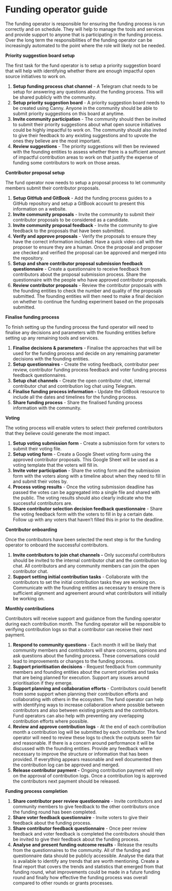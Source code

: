 # Funding operator guide

The funding operator is responsible for ensuring the funding process is run correctly and on schedule. They will help to manage the tools and services and provide support to anyone that is participating in the funding process. Over the long term the responsibilities of the funding operator can be increasingly automated to the point where the role will likely not be needed.



**Priority suggestion board setup**

The first task for the fund operator is to setup a priority suggestion board that will help with identifying whether there are enough impactful open source initiatives to work on.

1. **Setup funding process chat channel** - A Telegram chat needs to be setup for answering any questions about the funding process. This will be shared publicly with the community.
2. **Setup priority suggestion board** - A priority suggestion board needs to be created using Canny. Anyone in the community should be able to submit priority suggestions on this board at anytime.
3. **Invite community participation** - The community should then be invited to submit their priority suggestions about what open source initiatives could be highly impactful to work on. The community should also invited to give their feedback to any existing suggestions and to upvote the ones they believe are the most important.
4. **Review suggestions** - The priority suggestions will then be reviewed with the founding entities to assess whether there is a sufficient amount of impactful contribution areas to work on that justify the expense of funding some contributors to work on those areas.



**Contributor proposal setup**

The fund operator now needs to setup a proposal process to let community members submit their contributor proposals.

1. **Setup GitHub and GitBook** - Add the funding process guides to a GitHub repository and setup a GitBook account to present this information on a website.
2. **Invite community proposals** - Invite the community to submit their contributor proposals to be considered as a candidate.
3. **Invite community proposal feedback** - Invite the community to give feedback to the proposals that have been submitted.
4. **Verify and approve proposals** - Verify the proposals to ensure they have the correct information included. Have a quick video call with the proposer to ensure they are a human. Once the proposal and proposer are checked and verified the proposal can be approved and merged into the repository.
5. **Setup and share contributor proposal submission feedback questionnaire** - Create a questionnaire to receive feedback from contributors about the proposal submission process. Share the questionnaire with the people who have approved contributor proposals.
6. **Review contributor proposals** - Review the contributor proposals with the founding entities to check the number and quality of the proposals submitted. The founding entities will then need to make a final decision on whether to continue the funding experiment based on the proposals submitted.



**Finalise funding process**

To finish setting up the funding process the fund operator will need to finalise any decisions and parameters with the founding entities before setting up any remaining tools and services.

1. **Finalise decisions & parameters** - Finalise the approaches that will be used for the funding process and decide on any remaining parameter decisions with the founding entities.
2. **Setup questionnaires** - Create the voting feedback, contributor peer review, contributor funding process feedback and voter funding process feedback questionnaires.
3. **Setup chat channels** - Create the open contributor chat, internal contributor chat and contribution log chat using Telegram.
4. **Finalise funding process information -** Update the GitBook resource to include all the dates and timelines for the funding process.
5. **Share funding process** - Share the finalised funding process information with the community.



**Voting**

The voting process will enable voters to select their preferred contributors that they believe could generate the most impact.

1. **Setup voting submission form** - Create a submission form for voters to submit their voting file.
2. **Setup voting form** - Create a Google Sheet voting form using the approved contributor proposals. This Google Sheet will be used as a voting template that the voters will fill in.
3. **Invite voter participation** - Share the voting form and the submission form with the voters along with a timeline about when they need to fill in and submit their votes by.
4. **Process voting results** - Once the voting submission deadline has passed the votes can be aggregated into a single file and shared with the public. The voting results should also clearly indicate who the successful contributors are.
5. **Share contributor selection decision feedback questionnaire** - Share the voting feedback form with the voters to fill in by a certain date. Follow up with any voters that haven’t filled this in prior to the deadline.



**Contributor onboarding**

Once the contributors have been selected the next step is for the funding operator to onboard the successful contributors.

1. **Invite contributors to join chat channels -** Only successful contributors should be invited to the internal contributor chat and the contribution log chat. All contributors and any community members can join the open contributor chat.
2. **Support setting initial contribution tasks** - Collaborate with the contributors to set the initial contribution tasks they are working on. Communicate with the founding entities as necessary to ensure there is sufficient alignment and agreement around what contributors will initially be working on.



**Monthly contributions**

Contributors will receive support and guidance from the funding operator during each contribution month. The funding operator will be responsible to verifying contribution logs so that a contributor can receive their next payment.

1. **Respond to community questions** - Each month it will be likely that community members and contributors will share concerns, opinions and ask questions about the funding process. These conversations could lead to improvements or changes to the funding process.
2. **Support prioritisation decisions** - Request feedback from community members and founding entities about the current priorities and tasks that are being planned for execution. Support any issues around prioritisation if they emerge.
3. **Support planning and collaboration efforts** - Contributors could benefit from some support when planning their contribution efforts and collaborating with others in the ecosystem. The fund operator can help with identifying ways to increase collaboration where possible between contributors and also between existing projects and the contributors. Fund operators can also help with preventing any overlapping contribution efforts where possible.
4. **Review and approve contribution logs** - At the end of each contribution month a contribution log will be submitted by each contributor. The fund operator will need to review these logs to check the outputs seem fair and reasonable. If there is a concern around performance it will be discussed with the founding entities. Provide any feedback where necessary to improve the structure or information that has been provided. If everything appears reasonable and well documented then the contribution log can be approved and merged.
5. **Release contributor payment -** Ongoing contribution payment will rely on the approval of contribution logs. Once a contribution log is approved the contributors next payment should be released.



**Funding process completion**

1. **Share contributor peer review questionnaire** - Invite contributors and community members to give feedback to the other contributors once the funding round has been completed.
2. **Share voter feedback questionnaire** - Invite voters to give their feedback about the funding process.
3. **Share contributor feedback questionnaire** - Once peer review feedback and voter feedback is completed the contributors should then be invited to give their feedback about the funding process.
4. **Analyse and present funding outcome results** - Release the results from the questionnaires to the community. All of the funding and questionnaire data should be publicly accessible. Analyse the data that is available to identify any trends that are worth mentioning. Create a final report that covers the trends and statistics that emerged from that funding round, what improvements could be made in a future funding round and finally how effective the funding process was overall compared to other rounds or grants processes.
